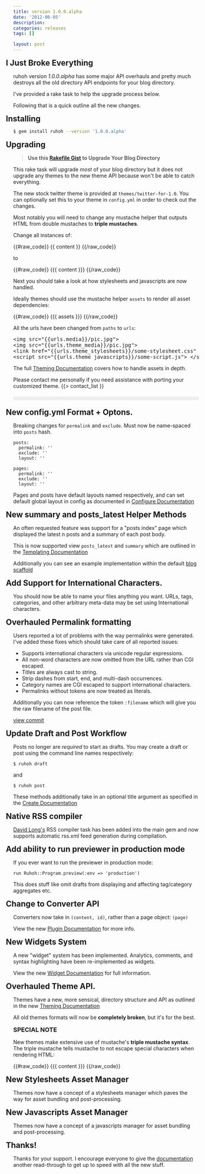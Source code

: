 ```yaml
---
title: version 1.0.0.alpha
date: '2012-06-05'
description:
categories: releases
tags: []

layout: post
---
```


<style type="text/css">
  h2, h3 {
    margin:15px 0;
  }
  h2 {margin-left:-20px}
</style>

## I Just Broke Everything

ruhoh version *1.0.0.alpha* has some major API overhauls and pretty much
destroys all the old directory API endpoints for your blog directory.

I've provided a rake task to help the upgrade process below.

Following that is a quick outline all the new changes.

## Installing

```` bash
$ gem install ruhoh --version '1.0.0.alpha'
````

## Upgrading

> **Use this [Rakefile Gist](https://gist.github.com/2876853) to Upgrade Your Blog Directory**

This rake task will upgrade _most_ of your blog directory but it does not upgrade
any themes to the new theme API because won't be able to catch everything.

The new stock twitter theme is provided at `themes/twitter-for-1.0`. 
You can optionally set this to your theme in `config.yml` in order to check out the changes.

Most notably you will need to change any mustache helper that outputs HTML from double mustaches to **triple mustaches**.

Change all instances of:

{{#raw_code}}
  {{ content }}
{{/raw_code}}

to

{{#raw_code}}
  {{{ content }}}
{{/raw_code}}

Next you should take a look at how stylesheets and javascripts are now handled.

Ideally themes should use the mustache helper `assets` to render all asset dependencies:

{{#raw_code}}
  {{{ assets }}}
{{/raw_code}}

All the urls have been changed from `paths` to `urls`:

<pre>
&lt;img src="&#123;&#123;urls.media}}/pic.jpg"&gt;
&lt;img src="&#123;&#123;urls.theme_media}}/pic.jpg"&gt;
&lt;link href="&#123;&#123;urls.theme_stylesheets}}/some-stylesheet.css" type="text/css" rel="stylesheet" media="all"&gt;
&lt;script src="&#123;&#123;urls.theme_javascripts}}/some-script.js"&gt; &lt;/script&gt;
</pre>

The full [Theming Documentation](/docs/1/theming) covers how to handle assets in depth.


Please contact me personally if you need assistance with porting your customized theme.
{{> contact_list }}

<div style="height:10px; margin:20px 0; background:#eee"></div>

## New config.yml Format + Optons.

Breaking changes for `permalink` and `exclude`. Must now be name-spaced into `posts` hash.

    posts:
      permalink: ''
      exclude: ''
      layout: ''
  
    pages:
      permalink: ''
      exclude: ''
      layout: ''
    
Pages and posts have default layouts named respectively, and can set default global layout in config
as documented in [Configure Documentation](/docs/1/configure)

## New summary and posts_latest Helper Methods

An often requested feature was support for a "posts index" page which
displayed the latest n posts and a summary of each post body.

This is now supported view `posts_latest` and `summary` which are outlined in the [Templating Documentation](/docs/1/templating)

Additionally you can see an example implementation within the default [blog scaffold](https://github.com/ruhoh/blog/blob/1.0/pages/index.html#L16-26)

## Add Support for International Characters.

You should now be able to name your files anything you want.
URLs, tags, categories, and other arbitrary meta-data may be set using International characters.

## Overhauled Permalink formatting

Users reported a lot of problems with the way permalinks were generated. 
I've added these fixes which should take care of all reported issues:

- Supports international characters via unicode regular expressions.
- All non-word characters are now omitted from the URL rather than CGI escaped.
- Titles are always cast to string.
- Strip dashes from start, end, and multi-dash occurrences.
- Category names are CGI escaped to support international characters.
- Permalinks without tokens are now treated as literals.

Additionally you can now reference the token `:filename` which will give you the raw filename of the post file.

[view commit](https://github.com/ruhoh/ruhoh.rb/commit/75a8a1e495558579bb033f572819f841955fe5af)

## Update Draft and Post Workflow

Posts no longer are _required_ to start as drafts.
You may create a draft or post using the command line names respectively:

    $ ruhoh draft

and

    $ ruhoh post
    
These methods additionally take in an optional title argument as specified
in the [Create Documentation](/docs/1/create)

## Native RSS compiler

[David Long's](http://www.davejlong.com/) RSS compiler task has been added into the main gem and now supports
automatic rss.xml feed generation during compilation.

## Add ability to run previewer in production mode

If you ever want to run the previewer in production mode:

    run Ruhoh::Program.preview(:env => 'production')
    
This does stuff like omit drafts from displaying and affecting tag/category aggregates etc.

    
## Change to Converter API

Converters now take in `(content, id)`, rather than a page object: `(page)`

View the new [Plugin Documentation](/docs/1/plugins/) for more info.


## New Widgets System

A new "widget" system has been implemented. Analytics, comments, and syntax highlighting
have been re-implemented as widgets.

View the new [Widget Documentation](/docs/1/widgets/) for full information.

## Overhauled Theme API.

Themes have a new, more sensical, directory structure and API as outlined in the new 
[Theming Documentation](/docs/1/documentation)

All old themes formats will now be **completely broken**, but it's for the best.

### SPECIAL NOTE

New themes make extensive use of mustache's **triple mustache syntax**. The triple mustache 
tells mustache to not escape special characters when rendering HTML:

{{#raw_code}}
  {{{ content }}}
{{/raw_code}}
    
## New Stylesheets Asset Manager

Themes now have a concept of a stylesheets manager which paves the way for asset bundling and post-processing.

## New Javascripts Asset Manager

Themes now have a concept of a javascripts manager for asset bundling and post-processing.

## Thanks!

Thanks for your support. I encourage everyone to give the [documentation](/docs/1/setup) 
another read-through to get up to speed with all the new stuff.

